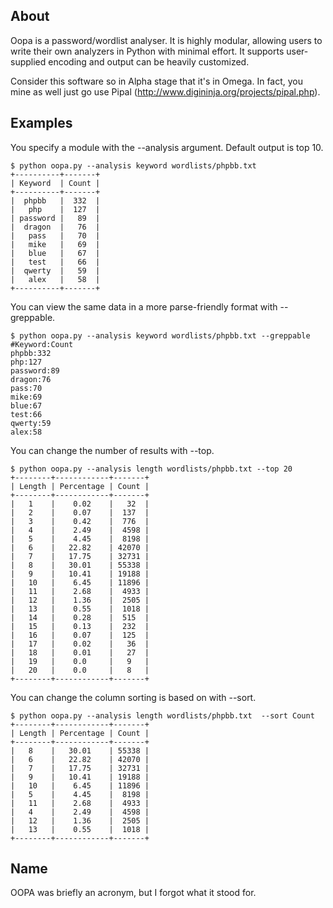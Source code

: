 About
-----

Oopa is a password/wordlist analyser. It is highly modular, allowing users to write their own analyzers in Python with minimal effort. It supports user-supplied encoding and output can be heavily customized.

Consider this software so in Alpha stage that it's in Omega. In fact, you mine as well just go use Pipal (http://www.digininja.org/projects/pipal.php).

Examples
-------
You specify a module with the --analysis argument. Default output is top 10.

    $ python oopa.py --analysis keyword wordlists/phpbb.txt 
    +----------+-------+
    | Keyword  | Count |
    +----------+-------+
    |  phpbb   |  332  |
    |   php    |  127  |
    | password |   89  |
    |  dragon  |   76  |
    |   pass   |   70  |
    |   mike   |   69  |
    |   blue   |   67  |
    |   test   |   66  |
    |  qwerty  |   59  |
    |   alex   |   58  |
    +----------+-------+

You can view the same data in a more parse-friendly format with --greppable.

    $ python oopa.py --analysis keyword wordlists/phpbb.txt --greppable
    #Keyword:Count
    phpbb:332
    php:127
    password:89
    dragon:76
    pass:70
    mike:69
    blue:67
    test:66
    qwerty:59
    alex:58

You can change the number of results with --top.

    $ python oopa.py --analysis length wordlists/phpbb.txt --top 20
    +--------+------------+-------+
    | Length | Percentage | Count |
    +--------+------------+-------+
    |   1    |    0.02    |   32  |
    |   2    |    0.07    |  137  |
    |   3    |    0.42    |  776  |
    |   4    |    2.49    |  4598 |
    |   5    |    4.45    |  8198 |
    |   6    |   22.82    | 42070 |
    |   7    |   17.75    | 32731 |
    |   8    |   30.01    | 55338 |
    |   9    |   10.41    | 19188 |
    |   10   |    6.45    | 11896 |
    |   11   |    2.68    |  4933 |
    |   12   |    1.36    |  2505 |
    |   13   |    0.55    |  1018 |
    |   14   |    0.28    |  515  |
    |   15   |    0.13    |  232  |
    |   16   |    0.07    |  125  |
    |   17   |    0.02    |   36  |
    |   18   |    0.01    |   27  |
    |   19   |    0.0     |   9   |
    |   20   |    0.0     |   8   |
    +--------+------------+-------+

You can change the column sorting is based on with --sort.

    $ python oopa.py --analysis length wordlists/phpbb.txt  --sort Count
    +--------+------------+-------+
    | Length | Percentage | Count |
    +--------+------------+-------+
    |   8    |   30.01    | 55338 |
    |   6    |   22.82    | 42070 |
    |   7    |   17.75    | 32731 |
    |   9    |   10.41    | 19188 |
    |   10   |    6.45    | 11896 |
    |   5    |    4.45    |  8198 |
    |   11   |    2.68    |  4933 |
    |   4    |    2.49    |  4598 |
    |   12   |    1.36    |  2505 |
    |   13   |    0.55    |  1018 |
    +--------+------------+-------+

Name
----
OOPA was briefly an acronym, but I forgot what it stood for.
